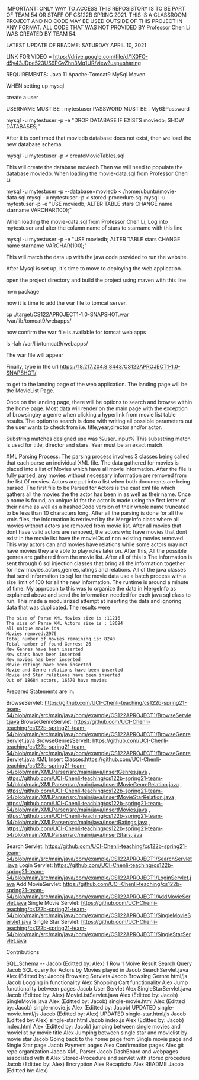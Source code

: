 IMPORTANT: ONLY WAY TO ACCESS THIS REPOSISTORY IS TO BE PART OF TEAM 54 OR STAFF OF CS122B SPRING 2021. 
THIS IS A CLASSROOM PROJECT AND NO CODE MAY BE USED OUTSIDE OF THIS PROJECT IN ANY FORMAT.
ALL CODE THAT WAS NOT PROVIDED BY Professor Chen Li WAS CREATED BY TEAM 54.

LATEST UPDATE OF README: SATURDAY APRIL 10, 2021

LINK FOR VIDEO =  https://drive.google.com/file/d/1X0FO-d5y43JDpe523US9PGvZhn3Mq1UR/view?usp=sharing

REQUIREMENTS:
Java 11
Apache-Tomcat9
MySql
Maven

WHEN setting up mysql

create a user 

USERNAME MUST BE : mytestuser
PASSWORD MUST BE : My6$Password

mysql -u mytestuser -p -e "DROP DATABASE IF EXISTS moviedb; SHOW DATABASES;"

After it is confirmed that moviedb database does not exist, then we load the
new database schema.

mysql -u mytestuser -p < createMovieTables.sql

This will create the database moviedb
Then we will need to populate the database moviedb.
When loading the movie-data.sql from Professor Chen Li

mysql -u mytestuser -p --database=moviedb < /home/ubuntu/movie-data.sql
mysql -u mytestuser -p < stored-procedure.sql
mysql -u mytestuser -p -e  "USE moviedb; ALTER TABLE stars CHANGE name starname VARCHAR(100);"

When loading the movie-data.sql from Professor Chen Li,
Log into mytestuser and alter  the column name of stars to starname with this line

mysql -u mytestuser -p -e "USE moviedb; ALTER TABLE stars CHANGE name starname VARCHAR(100);"


This will match the data up with the java code provided to run the website.


After Mysql is set up, it's time to move to deploying the web application.

open the project directory and build the project using maven with this line.

mvn package

now it is time to add the war file to tomcat server.

cp ./target/CS122APROJECT1-1.0-SNAPSHOT.war /var/lib/tomcat9/webapps/

now confirm the war file is available for tomcat web apps

ls -lah /var/lib/tomcat9/webapps/

The war file will appear 

Finally, type in the url https://18.217.204.8:8443/CS122APROJECT1-1.0-SNAPSHOT/

to get to the landing page of the web application. The landing page will be the MovieList Page.

Once on the landing page, there will be options to search and browse within the home page. 
Most data will render on the main page with 
the exception of browsingby a genre when clicking a hyperlink from movie list table results.
The option to search is done with writing all 
possible parameters out the user wants to check from i.e. title,year,director and/or actor.

Substring matches designed use was %user_input% This subsstring match is used 
for title, director and stars. Year must be an exact match. 

XML Parsing Process:
	The parsing process involves 3 classes being called that each parse an individual XML file.
	The data gathered for movies is placed into a list of Movies which have all movie information.
	After the file is fully parsed, any movies without necessary information are removed from the list
	Of movies. Actors are put into a list when both documents are being parsed. The first file to be
	Parsed for Actors is the cast xml file which gathers all the movies the the actor has been in
	as well as their name. Once a name is found, an unique Id for the actor is made using the first
	letter of their name as well as a hashedCode version of their whole name truncated to be less than
	10 characters long. After all the parsing is done for all the xmls files, the information is 
	retrieved by the MergeInfo class where all movies without actors are removed from movie list.
	After all movies that dont have valid actors are removed, the actors who have movies that dont exist
	in the movie list have the movieIDs of non existing movies removed. This way actors can and movies have
	relations while some actors may not have movies they are able to play roles later on. After this, 
	All the possible genres are gathered from the movie list. After all of this is The information is sent 
	through 6 sql injection classes that bring all the information together for new movies,actors,genres,ratings and 	relations. All of the java classes that send informaiton to sql for the movie data use a batch process with a 
	size limit of 100 for all the new information. The runtime is around a minute of time. My approach to this
	was to organize the data in MergeInfo as explained above and send the information needed for each java sql
	class to run. This made a modularized attempt at inserting the data and ignoring data that was duplicated.
	The results were 
		
	The size of Parse XML Movies size is :11216
	The size of Parse XML Actors size is : 18684
	all unique movie ids
	Movies removed:2976
	Total number of movies remaining is: 8240
	Total number of found Genres: 26
	New Genres have been inserted
	New stars have been inserted
	New movies has been inserted
	Movie ratings have been inserted
	Movie and Genre relations have been inserted
	Movie and Star relations have been inserted
	Out of 18684 actors, 16570 have movies


Prepared Statements are in:

BrowseServlet: https://github.com/UCI-Chenli-teaching/cs122b-spring21-team-54/blob/main/src/main/java/com/example/CS122APROJECT1/BrowseServlet.java
BrowseGenreServlet: https://github.com/UCI-Chenli-teaching/cs122b-spring21-team-54/blob/main/src/main/java/com/example/CS122APROJECT1/BrowseGenreServlet.java
BrowseGenresServelt: https://github.com/UCI-Chenli-teaching/cs122b-spring21-team-54/blob/main/src/main/java/com/example/CS122APROJECT1/BrowseGenreServlet.java
XML Insert Classes:https://github.com/UCI-Chenli-teaching/cs122b-spring21-team-54/blob/main/XMLParser/src/main/java/InsertGenres.java , 
https://github.com/UCI-Chenli-teaching/cs122b-spring21-team-54/blob/main/XMLParser/src/main/java/InsertMovieGenreRelation.java ,
https://github.com/UCI-Chenli-teaching/cs122b-spring21-team-54/blob/main/XMLParser/src/main/java/InsertMovieStarRelation.java ,
https://github.com/UCI-Chenli-teaching/cs122b-spring21-team-54/blob/main/XMLParser/src/main/java/InsertMovies.java ,
https://github.com/UCI-Chenli-teaching/cs122b-spring21-team-54/blob/main/XMLParser/src/main/java/InsertRatings.java ,
https://github.com/UCI-Chenli-teaching/cs122b-spring21-team-54/blob/main/XMLParser/src/main/java/InsertStars.java


Search Servlet: https://github.com/UCI-Chenli-teaching/cs122b-spring21-team-54/blob/main/src/main/java/com/example/CS122APROJECT1/SearchServlet.java
Login Servlet: https://github.com/UCI-Chenli-teaching/cs122b-spring21-team-54/blob/main/src/main/java/com/example/CS122APROJECT1/LoginServlet.java
Add MovieServlet: https://github.com/UCI-Chenli-teaching/cs122b-spring21-team-54/blob/main/src/main/java/com/example/CS122APROJECT1/AddMovieServlet.java
Single Movie Servlet: https://github.com/UCI-Chenli-teaching/cs122b-spring21-team-54/blob/main/src/main/java/com/example/CS122APROJECT1/SingleMovieServlet.java
Single Star Servlet: https://github.com/UCI-Chenli-teaching/cs122b-spring21-team-54/blob/main/src/main/java/com/example/CS122APROJECT1/SingleStarServlet.java

Contributions

SQL_Schema -- Jacob (Editted by: Alex)
1 Row 1 Moive Result Search Query Jacob
SQL query for Actors by Movies played in Jacob
SearchServlet.java Alex (Editted by: Jacob)
Browsing Servlets Jacob
Browsing Gernre html/js Jacob
Logging in functionality Alex
Shopping Cart functionality Alex
Jump functionality between pages Jacob
User Servlet Alex
SingleStarServlet.java Jacob (Editted by: Alex)
MovieListServlet.java Alex (Editted by: Jacob)
SingleMovie.java Alex (Editted by: Jacob) 
single-movie.html Alex (Editted by: Jacob)
single-movie.js Alex (Editted by: Jacob)
UPDATED single-movie.hmtl/js Jacob (Editted by: Alex)
UPDATED single-star.html/js Jacob (Editted by: Alex)
single-star.html Jacob 
index.js Alex (Editted by: Jacob)
index.html Alex (Editted by: Jacob)
jumping between single movies and movielist by movie title Alex 
Jumping between single star and movielist by movie star Jacob
Going back to the home page from Single movie page and Single Star page Jacob
Payment pages Alex
Confirmation pages Alex
git repo organization Jacob
XML Parser Jacob
DashBoard and webpages associated with it Alex
Stored-Procedure and servlet with stored procedure Jacob (Editted by: Alex)
Encryption Alex
Recaptcha Alex
README Jacob (Editted by: Alex)
